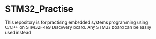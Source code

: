 # STM32_Practise
This repository is for practising embedded systems programming using C/C++ on STM32F469 Discovery board. Any STM32 board can be easily used instead
